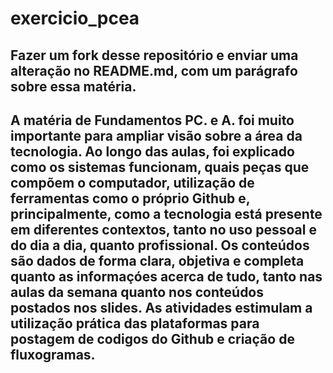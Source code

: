 # exercicio_pcea

## Fazer um fork desse repositório e enviar uma alteração no README.md, com um parágrafo sobre essa matéria.

## A matéria de Fundamentos PC. e A. foi muito importante para ampliar visão sobre a área da tecnologia. Ao longo das aulas, foi explicado como os sistemas funcionam, quais peças que compõem o computador, utilização de ferramentas como o próprio Github e, principalmente, como a tecnologia está presente em diferentes contextos, tanto no uso pessoal e do dia a dia, quanto profissional. Os conteúdos são dados de forma clara, objetiva e completa quanto as informaçóes acerca de tudo, tanto nas aulas da semana quanto nos conteúdos postados nos slides. As atividades estimulam a utilização prática das plataformas para postagem de codigos do Github e criação de fluxogramas. 
